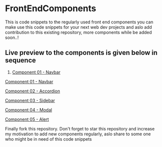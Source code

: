 # FrontEndComponents
<p>This is code snippets to the regularly used front end components you can make use this code snippets for your next web dev projects and aslo add contribution to this existing repository, more components while be added soon..!</p>
<h2>Live preview to the components is given below in sequence</h2>
<ol>
<li><a href="https://component-navbar.netlify.app/" target="_blank">Component 01 - Navbar</a></li>
</ol>
<p><a href="https://component-navbar.netlify.app/" target="_blank">Component 01 - Navbar</a></p>
<p><a href="https://component-accordion.netlify.app/" target="_blank">Component 02 - Accordion</a></p>
<p><a href="https://component-sidebar.netlify.app/" target="_blank">Component 03 - Sidebar</a></p>
<p><a href="https://component-modal.netlify.app/" target="_blank">Component 04 - Modal</a></p>
<p><a href="https://component-alert.netlify.app/" target="_blank">Component 05 - Alert</a></p>
<p>Finally fork this repository. Don't forget to star this repository and increase my motivation to add new components regularly, aslo share to some one who might be in need of this code snippets</p>
